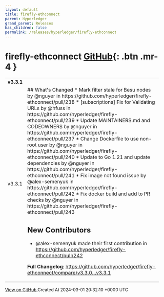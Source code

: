 ```yaml
---
layout: default
title: firefly-ethconnect
parent: Hyperledger
grand_parent: Releases
has_children: false
permalink: /releases/hyperledger/firefly-ethconnect
---
```


# firefly-ethconnect <span class="fs-3 right-align">[GitHub](https://github.com/hyperledger/firefly-ethconnect){: .btn .mr-4 }</span>


<div>
    <table>
        <tr>
            <td colspan="2">
                <b>
                    v3.3.1
                </b>
            </td>
        </tr>
        <tr>
            <td>
                <span class="chip">
                    v3.3.1
                </span>
            </td>
            <td>
                ## What's Changed
* Mark filter stale for Besu nodes by @nguyer in https://github.com/hyperledger/firefly-ethconnect/pull/238
* [subscriptions] Fix for Validating URLs by @hfuss in https://github.com/hyperledger/firefly-ethconnect/pull/239
* Update MAINTAINERS.md and CODEOWNERS by @nguyer in https://github.com/hyperledger/firefly-ethconnect/pull/237
* Change Dockerfile to use non-root user by @nguyer in https://github.com/hyperledger/firefly-ethconnect/pull/240
* Update to Go 1.21 and update dependencies by @nguyer in https://github.com/hyperledger/firefly-ethconnect/pull/241
* Fix image not found issue by @alex-semenyuk in https://github.com/hyperledger/firefly-ethconnect/pull/242
* Fix docker build and add to PR checks by @nguyer in https://github.com/hyperledger/firefly-ethconnect/pull/243

## New Contributors
* @alex-semenyuk made their first contribution in https://github.com/hyperledger/firefly-ethconnect/pull/242

**Full Changelog**: https://github.com/hyperledger/firefly-ethconnect/compare/v3.3.0...v3.3.1
            </td>
        </tr>
    </table>
    <a href="https://github.com/hyperledger/firefly-ethconnect/releases/tag/v3.3.1" class=".btn">
        View on GitHub
    </a>
    <span class="right-align">
        Created At 2024-03-01 20:32:10 +0000 UTC
    </span>
</div>

